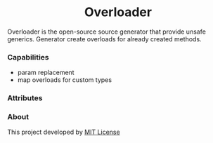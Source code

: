 <h1 align="center">Overloader</h1>

Overloader is the open-source source generator that provide unsafe generics.
Generator create overloads for already created methods.

### Capabilities
- param replacement
- map overloads for custom types

### Attributes

### About
This project developed by [MIT License](./LICENSE)
